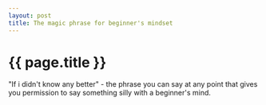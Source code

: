 ```yaml
---
layout: post
title: The magic phrase for beginner's mindset
---
```


{{ page.title }}
================

"If i didn't know any better" - the phrase you can say at any point that gives you
permission to say something silly with a beginner's mind.

